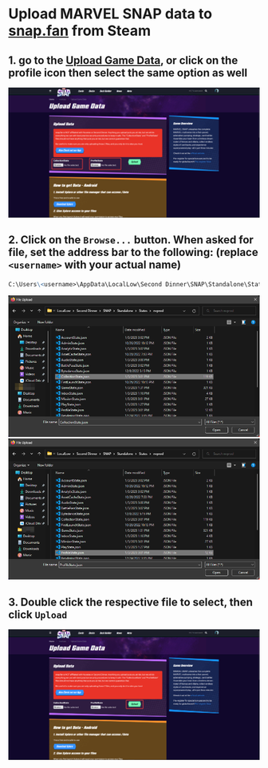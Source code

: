 # Upload MARVEL SNAP data to [snap.fan](https://snap.fan) from Steam

## 1. go to the [Upload Game Data](https://snap.fan/u/upload-data/), or click on the profile icon then select the same option as well

![Upload Screen](./media/upload.png)

## 2. Click on the `Browse...` button. When asked for file, set the address bar to the following: (replace `<username>` with your actual name)

```md
C:\Users\<username>\AppData\LocalLow\Second Dinner\SNAP\Standalone\States\nvprod\
```

![CollectionState.json](./media/CollectionState.png) ![ProfileState.json](./media/ProfileState.png)

## 3. Double click the respective file to select, then click `Upload`

![Upload](./media/UploadButton.png)
